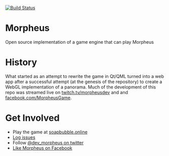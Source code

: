 
[![Build Status](http://drone.soapbubble.online/api/badges/soap-bubble/morpheus/status.svg)](http://drone.soapbubble.online/soap-bubble/morpheus)

# Morpheus
Open source implementation of a game engine that can play Morpheus

# History
What started as an attempt to rewrite the game in Qt/QML turned into a web app after a successful attempt (at the genesis of the repository) to create a WebGL implementation of a panorama.  Much of the development of this repo was streamed live on [twitch.tv/morpheusdev](https://www.twitch.tv/morpheusdev) and  and [facebook.com/MorpheusGame](https://www.facebook.com/MorpheusGame/).

# Get Involved
 - Play the game at [soapbubble.online](https://soapbubble.online)
 - [Log issues](https://github.com/CaptEmulation/morpheus/issues)
 - Follow [@dev_morpheus on twitter](https://twitter.com/dev_morpheus)
 - [Like Morpheus on Facebook](https://www.facebook.com/MorpheusGame/)
